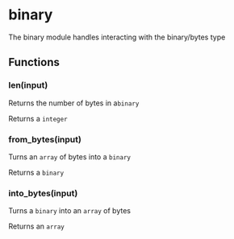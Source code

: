 
# binary

The binary module handles interacting with the binary/bytes type
## Functions
### len(input)

Returns the number of bytes in a`binary`

Returns a `integer`

### from_bytes(input)

Turns an `array` of bytes into a `binary`

Returns a `binary`

### into_bytes(input)

Turns a `binary` into an `array` of bytes

Returns an `array`
